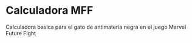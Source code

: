# Calculadora MFF

Calculadora basica para el gato de antimateria negra en el juego Marvel Future Fight

